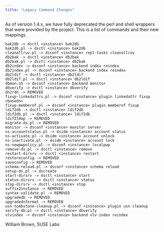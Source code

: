 ```yaml
---
title: "Legacy Command Changes"
---
```


As of version 1.4.x, we have fully deprecated the perl and shell wrappers
that were provided by the project. This is a list of commands and their new mappings.

    bak2db -> dsctl <instance> bak2db
    bak2db.pl -> dsctl <instance> bak2db
    cleanallruv.pl -> dsconf <instance> repl-tasks cleanallruv
    db2bak -> dsctl <instance> db2bak
    db2bak.pl -> dsctl <instance> db2bak
    db2index -> dsconf <instance> backend index reindex
    db2index.pl -> dsconf <instance> backend index reindex
    db2ldif -> dsctl <instance> db2ldif
    db2ldif.pl -> dsctl <instance> db2ldif
    dbmon.sh -> dsconf <instance> backend monitor
    dbverify -> dsctl <instance> dbverify
    dn2rdn -> REMOVED
    fixup-linkedattrs.pl -> dsconf <instance> plugin linkedattr fixup <basedn>
    fixup-memberof.pl -> dsconf <instance> plugin memberof fixup
    ldif2db -> dsctl <instance> ldif2db
    ldif2db.pl -> dsctl <instance> ldif2db
    ldif2ldap -> REMOVED
    migrate-ds.pl -> REMOVED
    monitor -> dsconf <instance> monitor server
    ns-accountstatus.pl -> dsidm <instance> account status
    ns-activate.pl -> dsidm <instance> account unlock
    ns-inactivate.pl -> dsidm <instance> account lock
    ns-newpwpolicy.pl -> dsconf <instance> localpwp
    remove-ds.pl -> dsctl <instance> remove
    restart-dirsrv -> dsctl <instance> restart
    restoreconfig -> REMOVED
    saveconfig -> REMOVED
    schema-reload.pl -> dsconf <instance> schema reload
    setup-ds.pl -> dscreate
    start-dirsrv -> dsctl <instance> start
    status-dirsrv -> dsctl <instance> status
    stop-dirsrv -> dsctl <instance> stop
    suffix2instance -> REMOVED
    syntax-validate.pl -> REMOVED
    upgradedb -> REMOVED
    upgradednformat -> REMOVED
    usn-tombstone-cleanup.pl -> dsconf <instance> plugin usn cleanup
    verify-db.pl -> dsctl <instance> dbverify
    vlvindex -> dsconf <instance> backend vlv-index reindex

William Brown, SUSE Labs <wbrown at suse.de>
